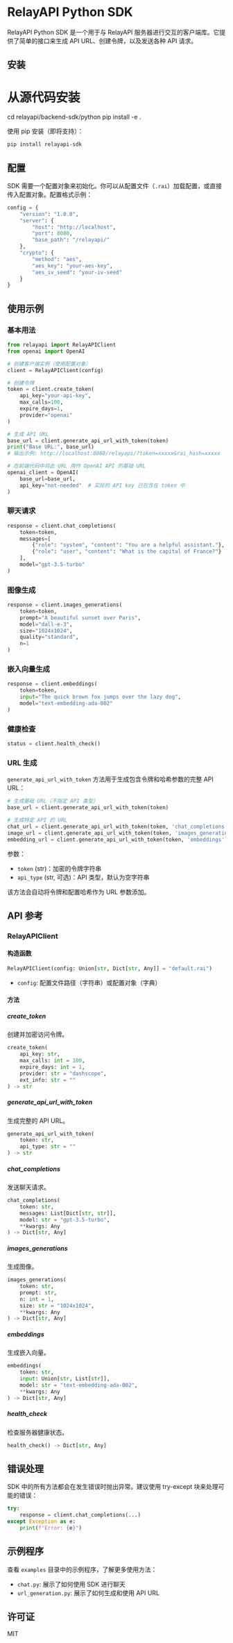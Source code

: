 # RelayAPI Python SDK

RelayAPI Python SDK 是一个用于与 RelayAPI 服务器进行交互的客户端库。它提供了简单的接口来生成 API URL、创建令牌，以及发送各种 API 请求。

## 安装

# 从源代码安装

cd relayapi/backend-sdk/python
pip install -e .


使用 pip 安装（即将支持）：

```bash
pip install relayapi-sdk
```

## 配置

SDK 需要一个配置对象来初始化。你可以从配置文件（`.rai`）加载配置，或直接传入配置对象。配置格式示例：

```python
config = {
    "version": "1.0.0",
    "server": {
        "host": "http://localhost",
        "port": 8080,
        "base_path": "/relayapi/"
    },
    "crypto": {
        "method": "aes",
        "aes_key": "your-aes-key",
        "aes_iv_seed": "your-iv-seed"
    }
}
```

## 使用示例

### 基本用法

```python
from relayapi import RelayAPIClient
from openai import OpenAI

# 创建客户端实例（使用配置对象）
client = RelayAPIClient(config)

# 创建令牌
token = client.create_token(
    api_key="your-api-key",
    max_calls=100,
    expire_days=1,
    provider="openai"
)

# 生成 API URL
base_url = client.generate_api_url_with_token(token)
print("Base URL:", base_url)
# 输出示例: http://localhost:8080/relayapi/?token=xxxxx&rai_hash=xxxxx

# 在前端代码中将此 URL 用作 OpenAI API 的基础 URL
openai_client = OpenAI(
    base_url=base_url,
    api_key="not-needed"  # 实际的 API key 已包含在 token 中
)
```

### 聊天请求

```python
response = client.chat_completions(
    token=token,
    messages=[
        {"role": "system", "content": "You are a helpful assistant."},
        {"role": "user", "content": "What is the capital of France?"}
    ],
    model="gpt-3.5-turbo"
)
```

### 图像生成

```python
response = client.images_generations(
    token=token,
    prompt="A beautiful sunset over Paris",
    model="dall-e-3",
    size="1024x1024",
    quality="standard",
    n=1
)
```

### 嵌入向量生成

```python
response = client.embeddings(
    token=token,
    input="The quick brown fox jumps over the lazy dog",
    model="text-embedding-ada-002"
)
```

### 健康检查

```python
status = client.health_check()
```

### URL 生成

`generate_api_url_with_token` 方法用于生成包含令牌和哈希参数的完整 API URL：

```python
# 生成基础 URL（不指定 API 类型）
base_url = client.generate_api_url_with_token(token)

# 生成特定 API 的 URL
chat_url = client.generate_api_url_with_token(token, 'chat_completions')
image_url = client.generate_api_url_with_token(token, 'images_generations')
embedding_url = client.generate_api_url_with_token(token, 'embeddings')
```

参数：
- `token` (str)：加密的令牌字符串
- `api_type` (str, 可选)：API 类型，默认为空字符串

该方法会自动将令牌和配置哈希作为 URL 参数添加。

## API 参考

### RelayAPIClient

#### 构造函数

```python
RelayAPIClient(config: Union[str, Dict[str, Any]] = "default.rai")
```

- `config`: 配置文件路径（字符串）或配置对象（字典）

#### 方法

##### create_token

创建并加密访问令牌。

```python
create_token(
    api_key: str,
    max_calls: int = 100,
    expire_days: int = 1,
    provider: str = "dashscope",
    ext_info: str = ""
) -> str
```

##### generate_api_url_with_token

生成完整的 API URL。

```python
generate_api_url_with_token(
    token: str,
    api_type: str = ""
) -> str
```

##### chat_completions

发送聊天请求。

```python
chat_completions(
    token: str,
    messages: List[Dict[str, str]],
    model: str = "gpt-3.5-turbo",
    **kwargs: Any
) -> Dict[str, Any]
```

##### images_generations

生成图像。

```python
images_generations(
    token: str,
    prompt: str,
    n: int = 1,
    size: str = "1024x1024",
    **kwargs: Any
) -> Dict[str, Any]
```

##### embeddings

生成嵌入向量。

```python
embeddings(
    token: str,
    input: Union[str, List[str]],
    model: str = "text-embedding-ada-002",
    **kwargs: Any
) -> Dict[str, Any]
```

##### health_check

检查服务器健康状态。

```python
health_check() -> Dict[str, Any]
```

## 错误处理

SDK 中的所有方法都会在发生错误时抛出异常。建议使用 try-except 块来处理可能的错误：

```python
try:
    response = client.chat_completions(...)
except Exception as e:
    print(f"Error: {e}")
```

## 示例程序

查看 `examples` 目录中的示例程序，了解更多使用方法：

- `chat.py`: 展示了如何使用 SDK 进行聊天
- `url_generation.py`: 展示了如何生成和使用 API URL

## 许可证

MIT
```